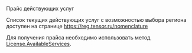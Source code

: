 Прайс действующих услуг

Список текущих действующих услуг с возможностью выбора региона доступен на странице https://reg.tensor.ru/nomenclature

Для получения прайса необходимо использовать метод [License.AvailableServices](License.AvailableServices.md).